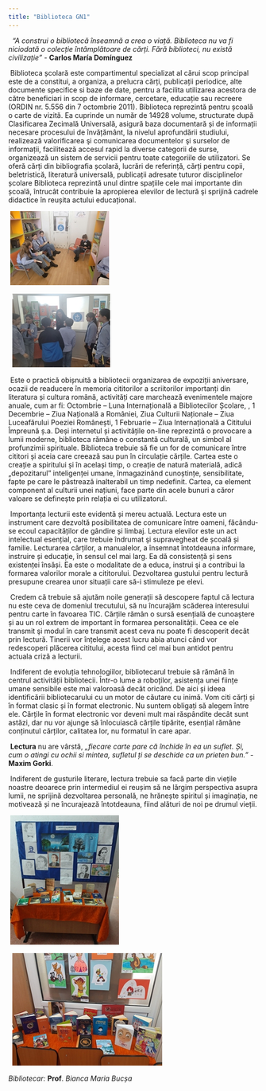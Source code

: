 ```yaml
---
title: "Biblioteca GN1"
---
```



&nbsp; *“A construi o bibliotecă înseamnă a crea o viață. Biblioteca nu va fi niciodată o colecție întâmplătoare de cărți. Fără biblioteci, nu există civilizație”* - **Carlos María Domínguez**

&nbsp;Biblioteca școlară este compartimentul specializat al cărui scop principal este de a constitui, a organiza, a prelucra cărți, publicații periodice, alte documente specifice si baze de date, pentru a facilita utilizarea acestora de către beneficiari in scop de informare, cercetare, educație sau recreere (ORDIN nr. 5.556 din 7 octombrie 2011).
Biblioteca reprezintă pentru școală o carte de vizită. Ea cuprinde un număr de 14928 volume, structurate după Clasificarea Zecimală Universală, asigură baza documentară și de informații necesare procesului de învățământ, la nivelul aprofundării studiului, realizează valorificarea şi comunicarea documentelor şi surselor de informații, facilitează accesul rapid la diverse categorii de surse, organizează un sistem de servicii pentru toate categoriile de utilizatori. Se oferă cărți din bibliografia școlară, lucrări de referință, cărți pentru copii, beletristică, literatură universală, publicații adresate tuturor disciplinelor școlare
Biblioteca reprezintă unul dintre spațiile cele mai importante din școală, întrucât contribuie la apropierea elevilor de lectură şi sprijină cadrele didactice în reușita actului educațional.

&nbsp;![Alt text](1a.jpg)

&nbsp; ![Alt text](1b.jpg)

&nbsp;Este o practică obișnuită a bibliotecii organizarea de expoziții aniversare, ocazii de readucere în memoria cititorilor a scriitorilor importanți din literatura și cultura română, activități care marchează evenimentele majore anuale, cum ar fi: Octombrie – Luna Internațională a Bibliotecilor Școlare, , 1 Decembrie – Ziua Națională a României, Ziua Culturii Naționale – Ziua Luceafărului Poeziei Românești, 1 Februarie – Ziua Internațională a Cititului Împreună ș.a.
Deși internetul și activitățile on-line reprezintă o provocare a lumii moderne, biblioteca rămâne o constantă culturală, un simbol al profunzimii spirituale.
Biblioteca trebuie să fie un for de comunicare între cititori și aceia care creează sau pun în circulație cărțile. Cartea este o creație a spiritului și în același timp, o creație de natură materială, adică „depozitarul” inteligenței umane, înmagazinând cunoștințe, sensibilitate, fapte pe care le păstrează inalterabil un timp nedefinit.
Cartea, ca element component al culturii unei națiuni, face parte din acele bunuri a căror valoare se definește prin relația ei cu utilizatorul.

&nbsp;Importanța lecturii este evidentă și mereu actuală. Lectura este un instrument care dezvoltă posibilitatea de comunicare între oameni, făcându-se ecoul capacităților de gândire și limbaj. Lectura elevilor este un act intelectual esențial, care trebuie îndrumat şi supravegheat de școală și familie. Lecturarea cărților, a manualelor, a însemnat întotdeauna informare, instruire și educație, în sensul cel mai larg. Ea dă consistență și sens existenței însăși. Ea este o modalitate de a educa, instrui şi a contribui la formarea valorilor morale a cititorului. Dezvoltarea gustului pentru lectură presupune crearea unor situații care să-i stimuleze pe elevi.

&nbsp;Credem că trebuie să ajutăm noile generații să descopere faptul că lectura nu este ceva de domeniul trecutului, să nu încurajăm scăderea interesului pentru carte în favoarea TIC. Cărțile rămân o sursă esențială de cunoaștere și au un rol extrem de important în formarea personalității. Ceea ce ele transmit şi modul în care transmit acest ceva nu poate fi descoperit decât prin lectură. Tinerii vor înțelege acest lucru abia atunci când vor redescoperi plăcerea cititului, acesta fiind cel mai bun antidot pentru actuala criză a lecturii.

&nbsp;Indiferent de evoluția tehnologiilor, bibliotecarul trebuie să rămână în centrul activității bibliotecii. Într-o lume a roboților, asistența unei ființe umane sensibile este mai valoroasă decât oricând. De aici și ideea identificării bibliotecarului cu un motor de căutare cu inimă.
Vom citi cărți și în format clasic și în format electronic. Nu suntem obligați să alegem între ele. Cărțile în format electronic vor deveni mult mai răspândite decât sunt astăzi, dar nu vor ajunge să înlocuiască cărțile tipărite, esențial rămâne conținutul cărților, calitatea lor, nu formatul în care apar.

&nbsp;**Lectura** nu are vârstă, *„fiecare carte pare că închide în ea un suflet. Și, cum o atingi cu ochii si mintea, sufletul ți se deschide ca un prieten bun.”* - **Maxim Gorki**.

&nbsp;Indiferent de gusturile literare, lectura trebuie sa facă parte din viețile noastre deoarece prin intermediul ei reușim să ne lărgim perspectiva asupra lumii, ne sprijină dezvoltarea personală, ne hrănește spiritul  și imaginația, ne motivează și ne încurajează întotdeauna, fiind alături de noi pe drumul vieții.

&nbsp;![Alt text](2a.jpg)

&nbsp; ![Alt text](2b.jpg)

*Bibliotecar:* **Prof**. *Bianca Maria Bucșa*
